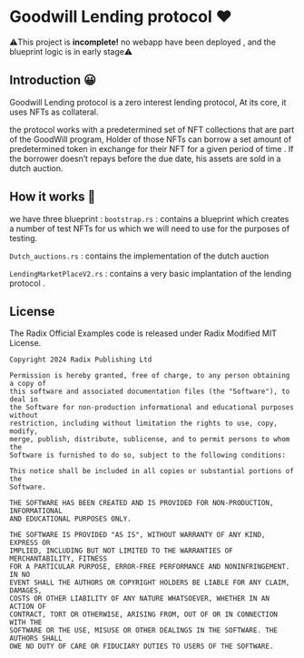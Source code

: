 # Goodwill Lending protocol ❤️

⚠️This project is **incomplete!** no webapp have been deployed , and the blueprint logic is in early stage⚠️

## Introduction 😀

Goodwill Lending protocol is a zero interest lending protocol, At its core, it uses NFTs as collateral.

the protocol works with a predetermined set of NFT collections that are part of the GoodWill program, Holder of those NFTs can borrow a set amount of predetermined token in exchange for their NFT  for a given period of time . If the borrower doesn’t repays before the due date, his assets are sold in a dutch auction.


## How it works 🧭

we have three blueprint : 
`bootstrap.rs` : contains a blueprint which creates a number of test NFTs for us which we will need to use for the purposes of testing.

`Dutch_auctions.rs` : contains the implementation of the dutch auction

`LendingMarketPlaceV2.rs` : contains  a very basic implantation of the lending protocol . 


## License

The Radix Official Examples code is released under Radix Modified MIT License.

    Copyright 2024 Radix Publishing Ltd

    Permission is hereby granted, free of charge, to any person obtaining a copy of
    this software and associated documentation files (the "Software"), to deal in
    the Software for non-production informational and educational purposes without
    restriction, including without limitation the rights to use, copy, modify,
    merge, publish, distribute, sublicense, and to permit persons to whom the
    Software is furnished to do so, subject to the following conditions:

    This notice shall be included in all copies or substantial portions of the
    Software.

    THE SOFTWARE HAS BEEN CREATED AND IS PROVIDED FOR NON-PRODUCTION, INFORMATIONAL
    AND EDUCATIONAL PURPOSES ONLY.

    THE SOFTWARE IS PROVIDED "AS IS", WITHOUT WARRANTY OF ANY KIND, EXPRESS OR
    IMPLIED, INCLUDING BUT NOT LIMITED TO THE WARRANTIES OF MERCHANTABILITY, FITNESS
    FOR A PARTICULAR PURPOSE, ERROR-FREE PERFORMANCE AND NONINFRINGEMENT. IN NO
    EVENT SHALL THE AUTHORS OR COPYRIGHT HOLDERS BE LIABLE FOR ANY CLAIM, DAMAGES,
    COSTS OR OTHER LIABILITY OF ANY NATURE WHATSOEVER, WHETHER IN AN ACTION OF
    CONTRACT, TORT OR OTHERWISE, ARISING FROM, OUT OF OR IN CONNECTION WITH THE
    SOFTWARE OR THE USE, MISUSE OR OTHER DEALINGS IN THE SOFTWARE. THE AUTHORS SHALL
    OWE NO DUTY OF CARE OR FIDUCIARY DUTIES TO USERS OF THE SOFTWARE.

